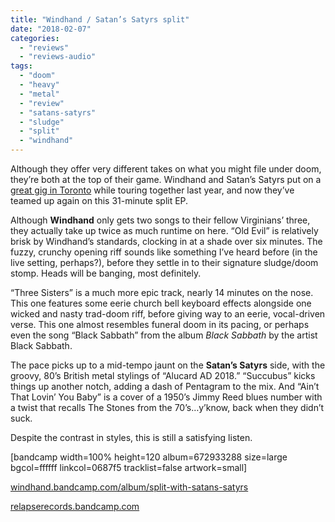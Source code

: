 ```yaml
---
title: "Windhand / Satan’s Satyrs split"
date: "2018-02-07"
categories: 
  - "reviews"
  - "reviews-audio"
tags: 
  - "doom"
  - "heavy"
  - "metal"
  - "review"
  - "satans-satyrs"
  - "sludge"
  - "split"
  - "windhand"
---
```


Although they offer very different takes on what you might file under doom, they’re both at the top of their game. Windhand and Satan’s Satyrs put on a [great gig in Toronto](https://hellbound.ca/2017/05/amateur-concert-photography-hour-windhandsatans-satyrs-horseshoe-tavern-may-19-2017/) while touring together last year, and now they’ve teamed up again on this 31-minute split EP.

Although **Windhand** only gets two songs to their fellow Virginians’ three, they actually take up twice as much runtime on here. “Old Evil” is relatively brisk by Windhand’s standards, clocking in at a shade over six minutes. The fuzzy, crunchy opening riff sounds like something I’ve heard before (in the live setting, perhaps?), before they settle in to their signature sludge/doom stomp. Heads will be banging, most definitely.

“Three Sisters” is a much more epic track, nearly 14 minutes on the nose. This one features some eerie church bell keyboard effects alongside one wicked and nasty trad-doom riff, before giving way to an eerie, vocal-driven verse. This one almost resembles funeral doom in its pacing, or perhaps even the song “Black Sabbath” from the album _Black Sabbath_ by the artist Black Sabbath.

The pace picks up to a mid-tempo jaunt on the **Satan’s Satyrs** side, with the groovy, 80’s British metal stylings of “Alucard AD 2018.” “Succubus” kicks things up another notch, adding a dash of Pentagram to the mix. And “Ain’t That Lovin’ You Baby” is a cover of a 1950’s Jimmy Reed blues number with a twist that recalls The Stones from the 70’s…y’know, back when they didn’t suck.

Despite the contrast in styles, this is still a satisfying listen.

\[bandcamp width=100% height=120 album=672933288 size=large bgcol=ffffff linkcol=0687f5 tracklist=false artwork=small\]

[windhand.bandcamp.com/album/split-with-satans-satyrs](https://windhand.bandcamp.com/album/split-with-satans-satyrs)

[relapserecords.bandcamp.com](https://relapserecords.bandcamp.com/)
